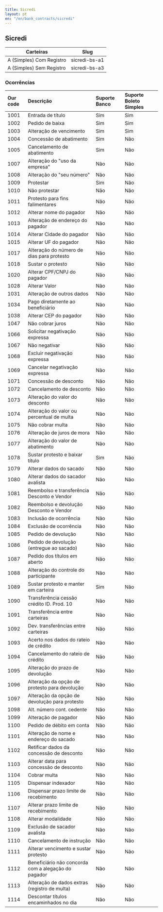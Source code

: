 ```yaml
---
title: Sicredi
layout: pt
en: "/en/bank_contracts/sicredi"
---
```


## Sicredi

| Carteiras                | Slug
| ------------------------ | ------------
| A (Simples) Com Registro | sicredi-bs-a1
| A (Simples) Sem Registro | sicredi-bs-a3


### Ocorrências

| Our code | Descrição                                           | Suporte Banco | Suporte Boleto Simples |
|:---------|:----------------------------------------------------|:--------------|:-----------------------|
| 1001     | Entrada de título                                   | Sim           | Sim                    |
| 1002     | Pedido de baixa                                     | Sim           | Sim                    |
| 1003     | Alteração de vencimento                             | Sim           | Sim                    |
| 1004     | Concessão de abatimento                             | Sim           | Não                    |
| 1005     | Cancelamento de abatimento                          | Sim           | Não                    |
| 1007     | Alteração do "uso da empresa"                       | Não           | Não                    |
| 1008     | Alteração do "seu número"                           | Não           | Não                    |
| 1009     | Protestar                                           | Sim           | Não                    |
| 1010     | Não protestar                                       | Não           | Não                    |
| 1011     | Protesto para fins falimentares                     | Não           | Não                    |
| 1012     | Alterar nome do pagador                             | Não           | Não                    |
| 1013     | Alteração de endereço do pagador                    | Não           | Não                    |
| 1014     | Alterar Cidade do pagador                           | Não           | Não                    |
| 1015     | Alterar UF do pagador                               | Não           | Não                    |
| 1017     | Alteração do número de dias para protesto           | Não           | Não                    |
| 1018     | Sustar o protesto                                   | Não           | Não                    |
| 1020     | Alterar CPF/CNPJ do pagador                         | Não           | Não                    |
| 1028     | Alterar Valor                                       | Não           | Não                    |
| 1031     | Alteração de outros dados                           | Não           | Não                    |
| 1034     | Pago diretamente ao beneficiário                    | Não           | Não                    |
| 1038     | Alterar CEP do pagador                              | Não           | Não                    |
| 1047     | Não cobrar juros                                    | Não           | Não                    |
| 1066     | Solicitar negativação expressa                      | Não           | Não                    |
| 1067     | Não negativar                                       | Não           | Não                    |
| 1068     | Excluir negativação expressa                        | Não           | Não                    |
| 1069     | Cancelar negativação expressa                       | Não           | Não                    |
| 1071     | Concessão de desconto                               | Não           | Não                    |
| 1072     | Cancelamento de desconto                            | Não           | Não                    |
| 1073     | Alteração do valor do desconto                      | Não           | Não                    |
| 1074     | Alteração do valor ou percentual de multa           | Não           | Não                    |
| 1075     | Não cobrar multa                                    | Não           | Não                    |
| 1076     | Alteração de juros de mora                          | Não           | Não                    |
| 1077     | Alteração do valor de abatimento                    | Não           | Não                    |
| 1078     | Sustar protesto e baixar título                     | Sim           | Não                    |
| 1079     | Alterar dados do sacado                             | Não           | Não                    |
| 1080     | Alterar dados do sacador avalista                   | Não           | Não                    |
| 1081     | Reembolso e transferência Desconto e Vendor         | Não           | Não                    |
| 1082     | Reembolso e devolução Desconto e Vendor             | Não           | Não                    |
| 1083     | Inclusão de ocorrência                              | Não           | Não                    |
| 1084     | Exclusão de ocorrência                              | Não           | Não                    |
| 1085     | Pedido de devolução                                 | Não           | Não                    |
| 1086     | Pedido de devolução (entregue ao sacado)            | Não           | Não                    |
| 1087     | Pedido dos títulos em aberto                        | Não           | Não                    |
| 1088     | Alteração do controle do participante               | Não           | Não                    |
| 1089     | Sustar protesto e manter em carteira                | Sim           | Não                    |
| 1090     | Transferência cessão crédito ID. Prod. 10           | Não           | Não                    |
| 1091     | Transferência entre carteiras                       | Não           | Não                    |
| 1092     | Dev. transferências entre carteiras                 | Não           | Não                    |
| 1093     | Acerto nos dados do rateio de crédito               | Não           | Não                    |
| 1094     | Cancelamento do rateio de crédito                   | Não           | Não                    |
| 1095     | Alteração do prazo de devolução                     | Não           | Não                    |
| 1096     | Alteração da opção de protesto para devolução       | Não           | Não                    |
| 1097     | Alteração da opção de devolução para protesto       | Não           | Não                    |
| 1098     | Alt. número cont. cedente                           | Não           | Não                    |
| 1099     | Alteração de pagador                                | Não           | Não                    |
| 1100     | Pedido de débito em conta                           | Não           | Não                    |
| 1101     | Alteração de nome e endereço do sacado              | Não           | Não                    |
| 1102     | Retificar dados da concessão de desconto            | Não           | Não                    |
| 1103     | Alterar data para concessão de desconto             | Não           | Não                    |
| 1104     | Cobrar multa                                        | Não           | Não                    |
| 1105     | Dispensar indexador                                 | Não           | Não                    |
| 1106     | Dispensar prazo limite de recebimento               | Não           | Não                    |
| 1107     | Alterar prazo limite de recebimento                 | Não           | Não                    |
| 1108     | Alterar modalidade                                  | Não           | Não                    |
| 1109     | Exclusão de sacador avalista                        | Não           | Não                    |
| 1110     | Cancelamento de instrução                           | Não           | Não                    |
| 1111     | Alterar vencimento e sustar protesto                | Não           | Não                    |
| 1112     | Beneficiário não concorda com a alegação do pagador | Não           | Não                    |
| 1113     | Alteração de dados extras (registro de multa)       | Não           | Não                    |
| 1114     | Descontar títulos encaminhados no dia               | Não           | Não                    |
